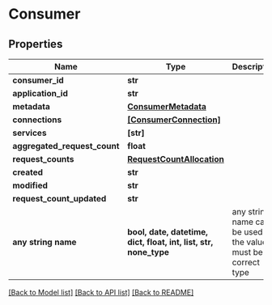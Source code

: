 # Consumer


## Properties
Name | Type | Description | Notes
------------ | ------------- | ------------- | -------------
**consumer_id** | **str** |  | [optional] 
**application_id** | **str** |  | [optional] 
**metadata** | [**ConsumerMetadata**](ConsumerMetadata.md) |  | [optional] 
**connections** | [**[ConsumerConnection]**](ConsumerConnection.md) |  | [optional] 
**services** | **[str]** |  | [optional] 
**aggregated_request_count** | **float** |  | [optional] 
**request_counts** | [**RequestCountAllocation**](RequestCountAllocation.md) |  | [optional] 
**created** | **str** |  | [optional] 
**modified** | **str** |  | [optional] 
**request_count_updated** | **str** |  | [optional] 
**any string name** | **bool, date, datetime, dict, float, int, list, str, none_type** | any string name can be used but the value must be the correct type | [optional]

[[Back to Model list]](../../README.md#documentation-for-models) [[Back to API list]](../../README.md#documentation-for-api-endpoints) [[Back to README]](../../README.md)



